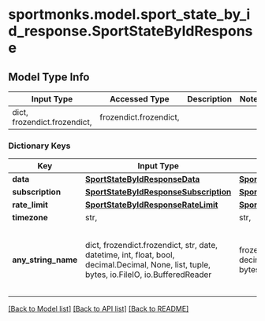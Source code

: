 # sportmonks.model.sport_state_by_id_response.SportStateByIdResponse

## Model Type Info
Input Type | Accessed Type | Description | Notes
------------ | ------------- | ------------- | -------------
dict, frozendict.frozendict,  | frozendict.frozendict,  |  | 

### Dictionary Keys
Key | Input Type | Accessed Type | Description | Notes
------------ | ------------- | ------------- | ------------- | -------------
**data** | [**SportStateByIdResponseData**](SportStateByIdResponseData.md) | [**SportStateByIdResponseData**](SportStateByIdResponseData.md) |  | [optional] 
**subscription** | [**SportStateByIdResponseSubscription**](SportStateByIdResponseSubscription.md) | [**SportStateByIdResponseSubscription**](SportStateByIdResponseSubscription.md) |  | [optional] 
**rate_limit** | [**SportStateByIdResponseRateLimit**](SportStateByIdResponseRateLimit.md) | [**SportStateByIdResponseRateLimit**](SportStateByIdResponseRateLimit.md) |  | [optional] 
**timezone** | str,  | str,  |  | [optional] 
**any_string_name** | dict, frozendict.frozendict, str, date, datetime, int, float, bool, decimal.Decimal, None, list, tuple, bytes, io.FileIO, io.BufferedReader | frozendict.frozendict, str, BoolClass, decimal.Decimal, NoneClass, tuple, bytes, FileIO | any string name can be used but the value must be the correct type | [optional]

[[Back to Model list]](../../README.md#documentation-for-models) [[Back to API list]](../../README.md#documentation-for-api-endpoints) [[Back to README]](../../README.md)

